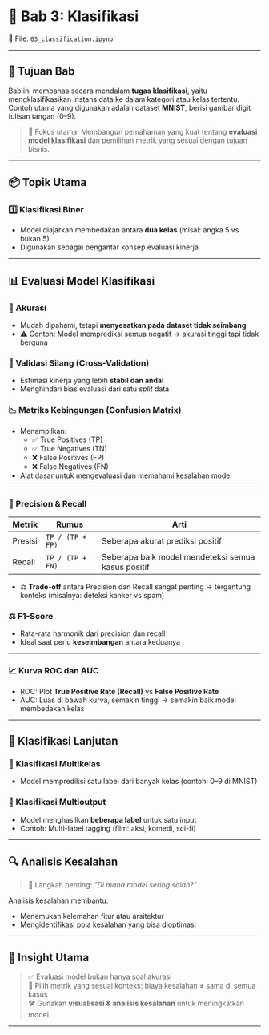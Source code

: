 # 📘 Bab 3: Klasifikasi  
📁 File: `03_classification.ipynb`

---

## 🧭 Tujuan Bab

Bab ini membahas secara mendalam **tugas klasifikasi**, yaitu mengklasifikasikan instans data ke dalam kategori atau kelas tertentu. Contoh utama yang digunakan adalah dataset **MNIST**, berisi gambar digit tulisan tangan (0–9).

> 🎯 Fokus utama: Membangun pemahaman yang kuat tentang **evaluasi model klasifikasi** dan pemilihan metrik yang sesuai dengan tujuan bisnis.

---

## 📦 Topik Utama

### 1️⃣ Klasifikasi Biner
- Model diajarkan membedakan antara **dua kelas** (misal: angka 5 vs bukan 5)
- Digunakan sebagai pengantar konsep evaluasi kinerja

---

## 📊 Evaluasi Model Klasifikasi

### 🔢 Akurasi
- Mudah dipahami, tetapi **menyesatkan pada dataset tidak seimbang**
- ⚠️ Contoh: Model memprediksi semua negatif → akurasi tinggi tapi tidak berguna

### 🔁 Validasi Silang (Cross-Validation)
- Estimasi kinerja yang lebih **stabil dan andal**
- Menghindari bias evaluasi dari satu *split* data

### 📉 Matriks Kebingungan (Confusion Matrix)
- Menampilkan:
  - ✅ True Positives (TP)
  - ✅ True Negatives (TN)
  - ❌ False Positives (FP)
  - ❌ False Negatives (FN)
- Alat dasar untuk mengevaluasi dan memahami kesalahan model

---

### 🎯 Precision & Recall

| Metrik     | Rumus                          | Arti                                                                 |
|------------|--------------------------------|----------------------------------------------------------------------|
| Presisi    | `TP / (TP + FP)`              | Seberapa akurat prediksi positif                                    |
| Recall     | `TP / (TP + FN)`              | Seberapa baik model mendeteksi semua kasus positif                   |

- ⚖️ **Trade-off** antara Precision dan Recall sangat penting → tergantung konteks (misalnya: deteksi kanker vs spam)

### ⚖️ F1-Score
- Rata-rata harmonik dari precision dan recall
- Ideal saat perlu **keseimbangan** antara keduanya

---

### 📈 Kurva ROC dan AUC
- ROC: Plot **True Positive Rate (Recall)** vs **False Positive Rate**
- AUC: Luas di bawah kurva, semakin tinggi → semakin baik model membedakan kelas

---

## 🌈 Klasifikasi Lanjutan

### 🔢 Klasifikasi Multikelas
- Model memprediksi satu label dari banyak kelas (contoh: 0–9 di MNIST)

### 🔁 Klasifikasi Multioutput
- Model menghasilkan **beberapa label** untuk satu input
- Contoh: Multi-label tagging (film: aksi, komedi, sci-fi)

---

## 🔍 Analisis Kesalahan

> 🧠 Langkah penting: *"Di mana model sering salah?"*

Analisis kesalahan membantu:
- Menemukan kelemahan fitur atau arsitektur
- Mengidentifikasi pola kesalahan yang bisa dioptimasi

---

## 🧠 Insight Utama

> ✅ Evaluasi model bukan hanya soal akurasi  
> 🎯 Pilih metrik yang sesuai konteks: biaya kesalahan ≠ sama di semua kasus  
> 🛠️ Gunakan **visualisasi & analisis kesalahan** untuk meningkatkan model

---
